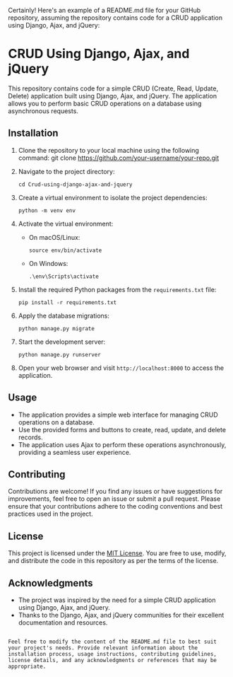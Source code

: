 Certainly! Here's an example of a README.md file for your GitHub repository, assuming the repository contains code for a CRUD application using Django, Ajax, and jQuery:

# CRUD Using Django, Ajax, and jQuery

This repository contains code for a simple CRUD (Create, Read, Update, Delete) application built using Django, Ajax, and jQuery. The application allows you to perform basic CRUD operations on a database using asynchronous requests.

## Installation

1. Clone the repository to your local machine using the following command:
   git clone https://github.com/your-username/your-repo.git

2. Navigate to the project directory:
   ```
   cd Crud-using-django-ajax-and-jquery
   ```

3. Create a virtual environment to isolate the project dependencies:
   ```
   python -m venv env
   ```

4. Activate the virtual environment:
   - On macOS/Linux:
     ```
     source env/bin/activate
     ```
   - On Windows:
     ```
     .\env\Scripts\activate
     ```

5. Install the required Python packages from the `requirements.txt` file:
   ```
   pip install -r requirements.txt
   ```

6. Apply the database migrations:
   ```
   python manage.py migrate
   ```

7. Start the development server:
   ```
   python manage.py runserver
   ```

8. Open your web browser and visit `http://localhost:8000` to access the application.

## Usage

- The application provides a simple web interface for managing CRUD operations on a database.
- Use the provided forms and buttons to create, read, update, and delete records.
- The application uses Ajax to perform these operations asynchronously, providing a seamless user experience.

## Contributing

Contributions are welcome! If you find any issues or have suggestions for improvements, feel free to open an issue or submit a pull request. Please ensure that your contributions adhere to the coding conventions and best practices used in the project.

## License

This project is licensed under the [MIT License](LICENSE). You are free to use, modify, and distribute the code in this repository as per the terms of the license.

## Acknowledgments

- The project was inspired by the need for a simple CRUD application using Django, Ajax, and jQuery.
- Thanks to the Django, Ajax, and jQuery communities for their excellent documentation and resources.

```

Feel free to modify the content of the README.md file to best suit your project's needs. Provide relevant information about the installation process, usage instructions, contributing guidelines, license details, and any acknowledgments or references that may be appropriate.
